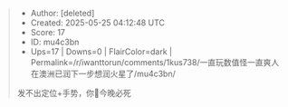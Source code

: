 > - Author: [deleted]
> - Created: 2025-05-25 04:12:48 UTC
> - Score: 17
> - ID: mu4c3bn
> - Ups=17 | Downs=0 | FlairColor=dark | Permalink=/r/iwanttorun/comments/1kus738/一直玩数值怪一直爽人在澳洲已润下一步想润火星了/mu4c3bn/
>
> 发不出定位+手势，你🐴今晚必死
